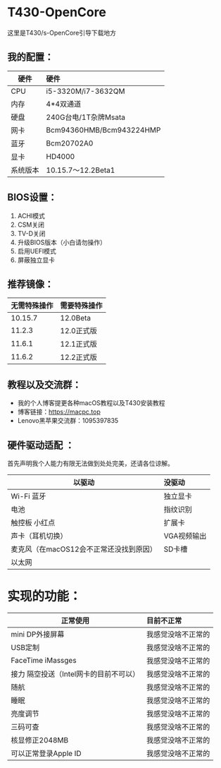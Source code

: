 
# T430-OpenCore

这里是T430/s-OpenCore引导下载地方



## 我的配置：
| 硬件      | 硬件      |
|----------|:-------------------------|
| CPU     | i5-3320M/i7-3632QM                 |
| 内存     | 4*4双通道                |
| 硬盘     | 240G台电/1T杂牌Msata     |
| 网卡     | Bcm94360HMB/Bcm943224HMP |
| 蓝牙     | Bcm20702A0               |
| 显卡     | HD4000                   |
| 系统版本 | 10.15.7～12.2Beta1        |


## BIOS设置：
1. ACHI模式
2. CSM关闭
3. TV-D关闭
4. 升级BIOS版本（小白请勿操作）
5. 启用UEFI模式
6. 屏蔽独立显卡

## 推荐镜像：
| 无需特殊操作 | 需要特殊操作 |
|--------------|:-------------|
| 10.15.7      | 12.0Beta     |
| 11.2.3       | 12.0正式版   |
| 11.6.1       | 12.1正式版   |
| 11.6.2       | 12.2正式版   |



## 教程以及交流群：

* 我的个人博客提更各种macOS教程以及T430安装教程
* 博客链接：https://macpc.top
* Lenovo黑苹果交流群：1095397835
## 硬件驱动适配 ：
首先声明我个人能力有限无法做到处处完美，还请各位谅解。

| 以驱动                                | 没驱动      |
|---------------------------------------|:------------|
| Wi-Fi 蓝牙                            | 独立显卡    |
| 电池                                  | 指纹识别    |
| 触控板 小红点                         | 扩展卡      |
| 声卡（耳机切换）                        | VGA视频输出 |
| 麦克风（在macOS12会不正常还没找到原因） | SD卡槽      |
| 以太网 |      |
# 实现的功能：

| 正常使用                             | 目前不正常         |
|--------------------------------------|:-------------------|
| mini DP外接屏幕                      | 我感觉没啥不正常的 |
| USB定制                              | 我感觉没啥不正常的 |
| FaceTime iMassges                    | 我感觉没啥不正常的 |
| 接力 隔空投送（Intel网卡的目前不可以） | 我感觉没啥不正常的 |
| 随航                                 | 我感觉没啥不正常的 |
| 睡眠                                 | 我感觉没啥不正常的 |
| 亮度调节                             | 我感觉没啥不正常的 |
| 三码可查                             | 我感觉没啥不正常的 |
| 核显修正2048MB                       | 我感觉没啥不正常的 |
| 可以正常登录Apple ID                      | 我感觉没啥不正常的 |


